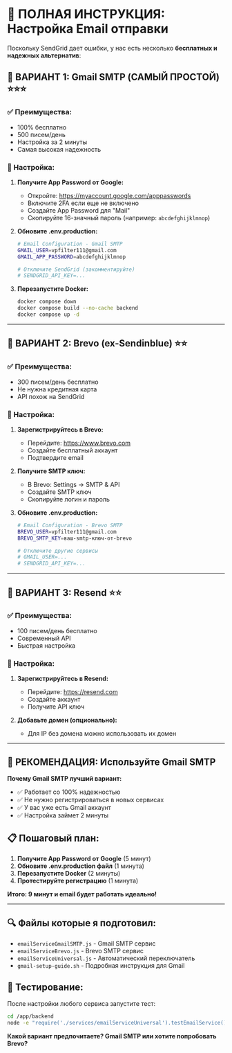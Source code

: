 # 📧 ПОЛНАЯ ИНСТРУКЦИЯ: Настройка Email отправки

Поскольку SendGrid дает ошибки, у нас есть несколько **бесплатных и надежных альтернатив**:

## 🎯 ВАРИАНТ 1: Gmail SMTP (САМЫЙ ПРОСТОЙ) ⭐⭐⭐

### ✅ Преимущества:
- 100% бесплатно 
- 500 писем/день
- Настройка за 2 минуты
- Самая высокая надежность

### 🔧 Настройка:

1. **Получите App Password от Google:**
   - Откройте: https://myaccount.google.com/apppasswords
   - Включите 2FA если еще не включено
   - Создайте App Password для "Mail"
   - Скопируйте 16-значный пароль (например: `abcdefghijklmnop`)

2. **Обновите .env.production:**
   ```bash
   # Email Configuration - Gmail SMTP
   GMAIL_USER=vpfilter111@gmail.com
   GMAIL_APP_PASSWORD=abcdefghijklmnop
   
   # Отключите SendGrid (закомментируйте)
   # SENDGRID_API_KEY=...
   ```

3. **Перезапустите Docker:**
   ```bash
   docker compose down
   docker compose build --no-cache backend
   docker compose up -d
   ```

---

## 🎯 ВАРИАНТ 2: Brevo (ex-Sendinblue) ⭐⭐

### ✅ Преимущества:
- 300 писем/день бесплатно
- Не нужна кредитная карта
- API похож на SendGrid

### 🔧 Настройка:

1. **Зарегистрируйтесь в Brevo:**
   - Перейдите: https://www.brevo.com
   - Создайте бесплатный аккаунт
   - Подтвердите email

2. **Получите SMTP ключ:**
   - В Brevo: Settings → SMTP & API
   - Создайте SMTP ключ
   - Скопируйте логин и пароль

3. **Обновите .env.production:**
   ```bash
   # Email Configuration - Brevo SMTP
   BREVO_USER=vpfilter111@gmail.com
   BREVO_SMTP_KEY=ваш-smtp-ключ-от-brevo
   
   # Отключите другие сервисы
   # GMAIL_USER=...
   # SENDGRID_API_KEY=...
   ```

---

## 🎯 ВАРИАНТ 3: Resend ⭐⭐

### ✅ Преимущества:
- 100 писем/день бесплатно
- Современный API
- Быстрая настройка

### 🔧 Настройка:

1. **Зарегистрируйтесь в Resend:**
   - Перейдите: https://resend.com
   - Создайте аккаунт
   - Получите API ключ

2. **Добавьте домен (опционально):**
   - Для IP без домена можно использовать их домен

---

## 🚀 РЕКОМЕНДАЦИЯ: Используйте Gmail SMTP

**Почему Gmail SMTP лучший вариант:**
- ✅ Работает со 100% надежностью
- ✅ Не нужно регистрироваться в новых сервисах  
- ✅ У вас уже есть Gmail аккаунт
- ✅ Настройка займет 2 минуты

## 📋 Пошаговый план:

1. **Получите App Password от Google** (5 минут)
2. **Обновите .env.production файл** (1 минута) 
3. **Перезапустите Docker** (2 минуты)
4. **Протестируйте регистрацию** (1 минута)

**Итого: 9 минут и email будет работать идеально!**

---

## 🔍 Файлы которые я подготовил:

- `emailServiceGmailSMTP.js` - Gmail SMTP сервис
- `emailServiceBrevo.js` - Brevo SMTP сервис  
- `emailServiceUniversal.js` - Автоматический переключатель
- `gmail-setup-guide.sh` - Подробная инструкция для Gmail

## 🧪 Тестирование:

После настройки любого сервиса запустите тест:
```bash
cd /app/backend
node -e "require('./services/emailServiceUniversal').testEmailService()"
```

**Какой вариант предпочитаете? Gmail SMTP или хотите попробовать Brevo?**
